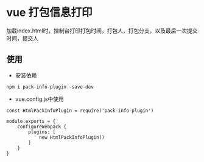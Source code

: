 # vue 打包信息打印
加载index.html时，控制台打印打包时间，打包人，打包分支，以及最后一次提交时间，提交人

## 使用
- 安装依赖

```
npm i pack-info-plugin -save-dev
```
- vue.config.js中使用

```
const HtmlPackInfoPlugin = require('pack-info-plugin')

module.exports = {
    configureWebpack {
        plugins: [
            new HtmlPackInfoPlugin()
        ]
    }
}
```